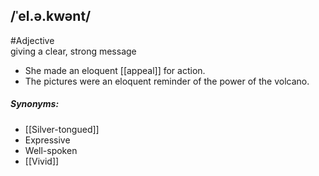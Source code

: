 ## /ˈel.ə.kwənt/
#Adjective  
giving a clear, strong message

- She made an eloquent [[appeal]] for action.
- The pictures were an eloquent reminder of the power of the volcano.

##### Synonyms:
- [[Silver-tongued]]
- Expressive
- Well-spoken
- [[Vivid]]